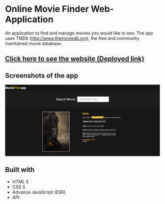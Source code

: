 # Online Movie Finder Web-Application
An application to find and manage movies you would like to see. The app uses TMDb (http://www.themoviedb.org), the free and community maintained movie database.

## [Click here to see the website (Deployed link)](https://agitated-curie-fd4a77.netlify.app/)

## Screenshots of the app
![](https://github.com/tarun10001/Movie-App/blob/main/moviefinder.png?raw=true)


## Built with 

- HTML 5
- CSS 3
- Advance JavaScript (ES6)
- API
